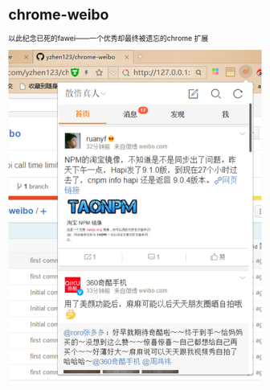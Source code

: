 # chrome-weibo

以此纪念已死的fawei——一个优秀却最终被遗忘的chrome 扩展

![截图](https://raw.githubusercontent.com/yzhen123/chrome-weibo/master/screenshoots/1.png)

